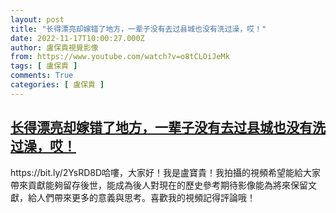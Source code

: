 ```yaml
---
layout: post
title: "长得漂亮却嫁错了地方，一辈子没有去过县城也没有洗过澡，哎！"
date: 2022-11-17T10:00:27.000Z
author: 盧保貴視覺影像
from: https://www.youtube.com/watch?v=o8tCLOiJeMk
tags: [ 盧保貴 ]
comments: True
categories: [ 盧保貴 ]
---
```

<!--1668679227000-->
[长得漂亮却嫁错了地方，一辈子没有去过县城也没有洗过澡，哎！](https://www.youtube.com/watch?v=o8tCLOiJeMk)
------

<div>
https://bit.ly/2YsRD8D哈嘍，大家好！我是盧寶貴！我拍攝的視頻希望能給大家帶來貢獻能夠留存後世，能成為後人對現在的歷史參考期待影像能為將來保留文獻，給人們帶來更多的意義與思考。喜歡我的視頻記得評論哦！
</div>
